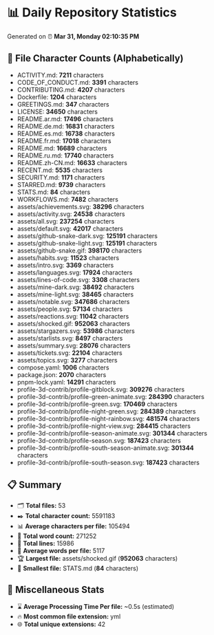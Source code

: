 # 📊 Daily Repository Statistics
Generated on ⏰ **Mar 31, Monday 02:10:35 PM**

## 📂 File Character Counts (Alphabetically)
- ACTIVITY.md: **7211** characters
- CODE_OF_CONDUCT.md: **3391** characters
- CONTRIBUTING.md: **4207** characters
- Dockerfile: **1204** characters
- GREETINGS.md: **347** characters
- LICENSE: **34650** characters
- README.ar.md: **17496** characters
- README.de.md: **16831** characters
- README.es.md: **16738** characters
- README.fr.md: **17018** characters
- README.md: **16689** characters
- README.ru.md: **17740** characters
- README.zh-CN.md: **16633** characters
- RECENT.md: **5535** characters
- SECURITY.md: **1171** characters
- STARRED.md: **9739** characters
- STATS.md: **84** characters
- WORKFLOWS.md: **7482** characters
- assets/achievements.svg: **38296** characters
- assets/activity.svg: **24538** characters
- assets/all.svg: **237254** characters
- assets/default.svg: **42017** characters
- assets/github-snake-dark.svg: **125191** characters
- assets/github-snake-light.svg: **125191** characters
- assets/github-snake.gif: **398170** characters
- assets/habits.svg: **11523** characters
- assets/intro.svg: **3369** characters
- assets/languages.svg: **17924** characters
- assets/lines-of-code.svg: **3308** characters
- assets/mine-dark.svg: **38492** characters
- assets/mine-light.svg: **38465** characters
- assets/notable.svg: **347686** characters
- assets/people.svg: **57134** characters
- assets/reactions.svg: **11042** characters
- assets/shocked.gif: **952063** characters
- assets/stargazers.svg: **53986** characters
- assets/starlists.svg: **8497** characters
- assets/summary.svg: **28076** characters
- assets/tickets.svg: **22104** characters
- assets/topics.svg: **3277** characters
- compose.yaml: **1006** characters
- package.json: **2070** characters
- pnpm-lock.yaml: **14291** characters
- profile-3d-contrib/profile-gitblock.svg: **309276** characters
- profile-3d-contrib/profile-green-animate.svg: **284390** characters
- profile-3d-contrib/profile-green.svg: **170469** characters
- profile-3d-contrib/profile-night-green.svg: **284389** characters
- profile-3d-contrib/profile-night-rainbow.svg: **481574** characters
- profile-3d-contrib/profile-night-view.svg: **284415** characters
- profile-3d-contrib/profile-season-animate.svg: **301344** characters
- profile-3d-contrib/profile-season.svg: **187423** characters
- profile-3d-contrib/profile-south-season-animate.svg: **301344** characters
- profile-3d-contrib/profile-south-season.svg: **187423** characters

## 📋 Summary
- 🗂️ **Total files:** 53
- ✒️ **Total character count:** 5591183
- 📊 **Average characters per file:** 105494
- 📝 **Total word count:** 271252
- 🧾 **Total lines:** 15986
- 📐 **Average words per file:** 5117
- 🏆 **Largest file:** assets/shocked.gif (**952063** characters)
- 🥉 **Smallest file:** STATS.md (**84** characters)

## 🌟 Miscellaneous Stats
- ⌛ **Average Processing Time Per file:** ~0.5s (estimated)
- 🔥 **Most common file extension:** yml
- 🌐 **Total unique extensions:** 42
